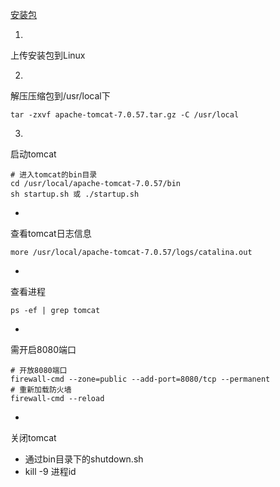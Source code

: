 
[安装包](https://wwi.lanzoup.com/iB2bF0dxi7eb)

1. 
上传安装包到Linux

2. 
解压压缩包到/usr/local下
```shell
tar -zxvf apache-tomcat-7.0.57.tar.gz -C /usr/local
```


3. 
启动tomcat
```shell
# 进入tomcat的bin目录
cd /usr/local/apache-tomcat-7.0.57/bin
sh startup.sh 或 ./startup.sh
```



- 
查看tomcat日志信息
```shell
more /usr/local/apache-tomcat-7.0.57/logs/catalina.out
```


- 
查看进程
```shell
ps -ef | grep tomcat
```


- 
需开启8080端口
```shell
# 开放8080端口
firewall-cmd --zone=public --add-port=8080/tcp --permanent
# 重新加载防火墙
firewall-cmd --reload
```


- 
关闭tomcat

   - 通过bin目录下的shutdown.sh
   - kill -9 进程id
